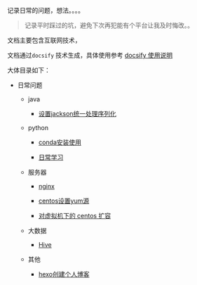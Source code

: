 记录日常的问题，想法。。。。

>记录平时踩过的坑，避免下次再犯能有个平台让我及时悔改。。

文档主要包含互联网技术，

文档通过`docsify` 技术生成，具体使用参考 [docsify 使用说明](daily/docsify.md)

大体目录如下：

- 日常问题
  - java
    - [设置jackson统一处理序列化](daily/jackson统一处理序列化.md)
  - python
    - [conda安装使用](daily/conda安装使用.md)

    - [日常学习](daily/python.md)

  - 服务器
    - [nginx](daily/nginx.md)

    - [centos设置yum源](daily/centos设置yum源.md)

    - [对虚拟机下的 centos 扩容](daily/对VMwareWorkstation虚拟机下的centos7扩容.md)

  - 大数据
    - [Hive](daily/Hive相关操作.md)

  - 其他
    - [hexo创建个人博客](daily/hexo创建个人博客.md)

